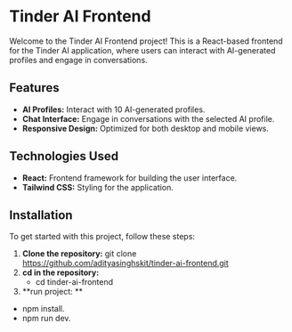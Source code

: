 # Tinder AI Frontend

Welcome to the Tinder AI Frontend project! This is a React-based frontend for the Tinder AI application, where users can interact with AI-generated profiles and engage in conversations.

## Features

- **AI Profiles:** Interact with 10 AI-generated profiles.
- **Chat Interface:** Engage in conversations with the selected AI profile.
- **Responsive Design:** Optimized for both desktop and mobile views.

## Technologies Used

- **React:** Frontend framework for building the user interface.
- **Tailwind CSS:** Styling for the application.
  
## Installation

To get started with this project, follow these steps:

1. **Clone the repository:**
   git clone https://github.com/adityasinghskit/tinder-ai-frontend.git
2. **cd in the repository:**
   - cd tinder-ai-frontend
3. **run project: **
  - npm install.
  - npm run dev.
